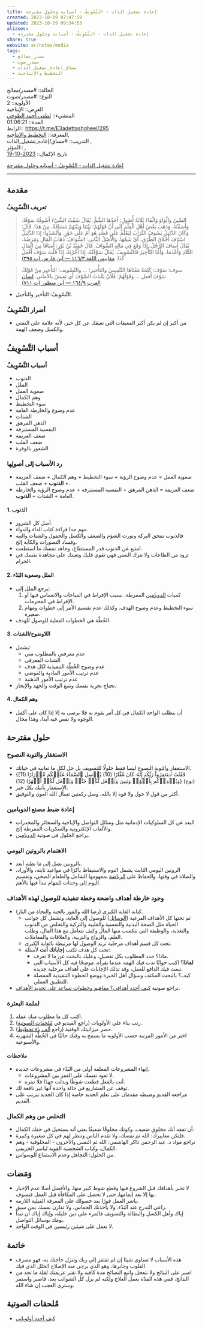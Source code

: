 ```yaml
---  
title: إعادة تشغيل الذات - التَّسْوِيفُ - أسبابه وحلول مقترحة  
created: 2023-10-19 07:47:59  
updated: 2023-10-19 09:34:53  
aliases:  
  - إعادة تشغيل الذات - التَّسْوِيفُ - أسبابه وحلول مقترحة  
share: true  
website: ar/notes/media  
tags:  
  - مصدر_معالج  
  - مصدر_صوت  
  - مساق_إعادة_تشغيل_الذات  
  - التخطيط واﻹنتاجية  
---  
```

  
  
  
الحالة:: #مصدر/معالج    
النوع:: #مصدر/صوت    
اﻷولوية:: 2    
الغرض:: الإنتاجية    
المنشيء:: [لطفي أحمد الطوخي](%D9%84%D8%B7%D9%81%D9%8A%20%D8%A3%D8%AD%D9%85%D8%AF%20%D8%A7%D9%84%D8%B7%D9%88%D8%AE%D9%8A.md)    
المدة:: 01:06:21    
الرابط:: <https://t.me/E3adettashgheel/295>    
المعرفة:: [التخطيط واﻹنتاجية](../../../../%D8%A7%D9%84%D8%AA%D8%AE%D8%B7%D9%8A%D8%B7%20%D9%88%D8%A7%EF%BB%B9%D9%86%D8%AA%D8%A7%D8%AC%D9%8A%D8%A9.md),    
التدريب:: #مساق/إعادة_تشغيل_الذات ,    
المؤثر:: ,    
تاريخ اﻹكمال:: [2023-10-19](2023-10-19.md)  
  
[إعادة تشغيل الذات - التَّسْوِيفُ - أسبابه وحلول مقترحة](https://t.me/E3adettashgheel/256)  
  
---  
  
## مقدمة  
  
### تعريف التَّسْوِيفُ  
  
> السِّينُ وَالْوَاوُ وَالْفَاءُ ثَلَاثَةُ أُصُولٍ: أَحَدُهَا الشَّمُّ. يُقَالُ سُفْتُ الشَّيْءَ أَسُوفُهُ سَوْفًا، وَأَسَفْتُهُ. وَذَهَبَ بَعْضُ أَهْلِ الْعِلْمِ إِلَى أَنَّ قَوْلَهُمْ: بَيْنَنَا وَبَيْنَهُمْ مَسَافَةٌ، مِنْ هَذَا. قَالَ: وَكَانَ الدَّلِيلُ يَسُوفُ التُّرَابَ لِيَعْلَمَ عَلَى قَصْدٍ هُوَ أَمْ عَلَى جَوْرٍ. وَأَنْشَدُوا: إِذَا الدَّلِيلُ اسْتَافَ أَخْلَاقَ الطُّرُقِ، أَيْ شَمَّهَا. وَالْأَصْلُ الثَّانِي: السُّوَافُ: ذَهَابُ الْمَالِ وَمَرَضُهُ. يُقَالُ أَسَافَ الرَّجُلُ، إِذَا وَقَعَ فِي مَالِهِ السُّوَافُ. قَالَ حُمَيْدُ بْنُ ثَوْرٍ: أَسَافَا مِنَ الْمَالِ التِّلَادِ وَأَعْدَمَا، وَأَمَّا التَّأْخِيرُ فَالتَّسْوِيفُ. يُقَالُ سَوَّفْتُهُ، إِذَا أَخَّرْتَهُ، إِذَا قُلْتَ سَوْفَ أَفْعَلُ كَذَا. [مقاييس اللغة ٣/‏١١٦ — ابن فارس (ت ٣٩٥)](https://app.turath.io/book/21710?page=1131)  
  
> سوف: سَوْفَ: كَلِمَةٌ مَعْنَاهَا التَّنْفِيسُ والتأْخير؛ … والتَّسْويف: التأْخير مِنْ قَوْلِكَ سَوْفَ أَفعل … وَقَوْلُهُمْ: فُلَانٌ يَقْتاتُ السَّوْفَ أَي يَعِيشُ بالأَماني. [لسان العرب ٩/‏١٦٤ — ابن منظور (ت ٧١١)](https://app.turath.io/book/1687?page=4471)  
  
- التَّسْوِيفُ: التأخير والتأجيل.  
  
### أضرار التَّسْوِيفُ  
  
- من أكبر إن لم يكن أكبر المعيقات التي تعيقك عن كل خير، ﻷنه علامة على التمني والكسل وضعف الهمة.  
  
## أسباب التَّسْوِيفُ  
  
### أسباب التَّسْوِيفُ  
  
- الذنوب  
- الملل  
- صعوبة العمل  
- وهم الكمال  
- سوء التخطيط  
- عدم وضوح والخارطة العامة  
- الشتات  
- الذهن المرهق  
- النفسية المستنزفة  
- ضعف العزيمة  
- ضعف القلب  
- الشعور بالوفرة  
  
### رد الأسباب إلى أصولِها  
  
- صعوبة العمل = عدم وضوح الرؤية + سوء التخطيط + وهم الكمال + ضعف العزيمة + **الذنوب** + ضعف القلب.  
- ضعف العزيمة = الذهن المرهق + النفسية المستنزفة + عدم وضوح الرؤية والخارطة العامة + الشتات + **الذنوب**.  
  
#### 1. الذنوب  
  
- أصل كل الشرور.  
- مهم جدا قراءة كتاب الداء والدواء.  
- فالذنوب تمحق البركة وتورث الشؤم والضعف والكسل والخمول والشتات والتيه وفساد التصورات والكآبة إلخ.  
- امتنع عن الذنوب قدر المستطاع، وجاهد نفسك ما استطعت.  
- تزود من الطاعات ولا تترك السنن فهي تقوي قلبك وتعينك على مجاهدة نفسك في الحرام.  
  
#### 2. الملل وصعوبة البَدْء  
  
- يرجع الملل إلى:  
	1. كميات [الدوبامين](./%D8%A5%D8%B9%D8%A7%D8%AF%D8%A9%20%D8%AA%D8%B4%D8%BA%D9%8A%D9%84%20%D8%A7%D9%84%D8%B0%D8%A7%D8%AA%20-%20%D8%A7%D9%84%D8%AF%D9%88%D8%A8%D8%A7%D9%85%D9%8A%D9%86%20-%20%D8%A5%D8%B9%D8%A7%D8%AF%D8%A9%20%D8%B6%D8%A8%D8%B7%20%D8%A7%D9%84%D9%85%D8%B5%D9%86%D8%B9.md) المفرطة، بسبب الإفراط في المباحات والانغماس فيها أو الإفراط في المحرمات.  
	2. سوء التخطيط وعدم وضوح الهدف. وكذلك عدم تقسيم الأمر إلى خطوات ومهام صغيرة.  
- الخُطَّة هي الخطوات الفعلية للوصول للهدف.  
  
#### 3. اللاوضوح/الشتات  
  
- يشمل:  
	- عدم معرفتي بالمطلوب مني  
	- الشتات المعرفي  
	- عدم وضوح الخُطَّة التنفيذية لكل هدف  
	- عدم ترتيب الأمور المادية والفوضى  
	- عدم ترتيب الأمور الذهنية  
- تحتاج تجرِبة نفسك وتتبع الوقت والجهد والإنجاز.  
  
#### 4. وهم الكمال  
  
- أن يتطلب الواحد الكمال في كل أمر يقوم به فلا يرضى به إلا إذا كان على أكمل الوجوه ولا نقص فيه أبدا، وهذا محال.  
  
## حلول مقترحة  
  
### الاستغفار والتوبة النصوح  
  
- الاستغفار والتوبة النصوح ليسا فقط حلولًا للتسويف بل حل لكل ما تعانيه في حياتك.  
- {فَقُلۡتُ ٱسۡتَغۡفِرُواْ رَبَّكُمۡ إِنَّهُۥ كَانَ ‌غَفَّارٗا (10) يُرۡسِلِ ٱلسَّمَآءَ عَلَيۡكُم مِّدۡرَارٗا (11) وَيُمۡدِدۡكُم بِأَمۡوَٰلٖ وَبَنِينَ وَيَجۡعَل لَّكُمۡ جَنَّٰتٖ وَيَجۡعَل لَّكُمۡ أَنۡهَٰرٗا (12)} (نوح)  
- الاستغفار يأتيك بكل خير.  
- أكثر من قول لا حول ولا قوة إلا بالله، وصل ركعتين تسأل الله العون والتوفيق.  
  
### إعادة ضبط مصنع الدوبامين  
  
- البعد عن كل السلوكيات الإدمانية مثل وسائل التواصل والإباحية والسجائر والمخدرات والألعاب الإلكترونية والسكريات المفرطة إلخ.  
- يراجع الحلول في صوتية [الدوبامين](./%D8%A5%D8%B9%D8%A7%D8%AF%D8%A9%20%D8%AA%D8%B4%D8%BA%D9%8A%D9%84%20%D8%A7%D9%84%D8%B0%D8%A7%D8%AA%20-%20%D8%A7%D9%84%D8%AF%D9%88%D8%A8%D8%A7%D9%85%D9%8A%D9%86%20-%20%D8%A5%D8%B9%D8%A7%D8%AF%D8%A9%20%D8%B6%D8%A8%D8%B7%20%D8%A7%D9%84%D9%85%D8%B5%D9%86%D8%B9.md#الحلول).  
  
### الاهتمام بالروتين اليومي  
  
- بالروتين تصل إلى ما تظنه أبعد.  
- الروتين اليومي الثابت يشمل النوم والاستيقاظ باكرًا في مواعيد ثابتة، والأوراد، والصلاة في وقتها، والحفاظ على [الرياضة](./%D8%A5%D8%B9%D8%A7%D8%AF%D8%A9%20%D8%AA%D8%B4%D8%BA%D9%8A%D9%84%20%D8%A7%D9%84%D8%B0%D8%A7%D8%AA%20-%20%D8%A7%D9%84%D8%B1%D9%8A%D8%A7%D8%B6%D8%A9.md) بمفهومها الشامل والطعام الصحي، وتقسيم اليوم إلى وحدات للمهام تبدأ فيها بالأهم.  
  
### وجود خارطة أهداف واضحة وخطة تنفيذية للوصول لهذه الأهداف  
  
- كتابة الغاية الكبرى (رضا الله والفوز بالجنة والنجاة من النار).  
	- ثم تحتها كل الأهداف الفرعية ([الوسائل](./%D8%A5%D8%B9%D8%A7%D8%AF%D8%A9%20%D8%AA%D8%B4%D8%BA%D9%8A%D9%84%20%D8%A7%D9%84%D8%B0%D8%A7%D8%AA%20-%20%D8%AE%D8%B7%D9%88%D8%B1%D8%A9%20%D8%A7%D8%B3%D8%AA%D8%AD%D8%A7%D9%84%D8%A9%20%D8%A7%D9%84%D9%88%D8%B3%D8%A7%D8%A6%D9%84%20%D8%A5%D9%84%D9%89%20%D8%BA%D8%A7%D9%8A%D8%A7%D8%AA.md)) للوصول إلى الغاية، وتشمل كل جوانب الحياة مثل الصحة البدنية والنفسية والقلبية والتزكية والتخلص من الذنوب والتغذية، والوظيفة التي نتكسب منها المال وكيف نتعامل مع هذا المال، وطلب العلم، والزواج والتربية، والعلاقات والمعاملات.  
	- تحت كل قسم أهداف مرحلية تريد الوصول لها مرتبطة بالغاية الكبرى.  
	- تحت كل هدف تكتب **إجاباتك أنت** لأسئلة:  
		- ماذا؟ حدد المطلوب بكل تفصيل، وعليك بالبحث عن ما لا تعرف.  
		- **لماذا**؟ اكتب جوابًا تدب فيك الهمة عندما تقرأه، موضحًا فيه كل الأسباب التي تبعث فيك الدافع للعمل، وقد تدلك الإجابات على أهداف مرحلية جديدة.  
		- كيف؟ بالبحث المكثف وسؤال أهل الخبرة ووضع الخطوة التنفيذية المفصلة للتطبيق العملي.  
- تراجع صوتية [كيف أحدد أهدافي؟ مفاهيم وخطوات تساعد على تحديد الأهداف](./%D9%83%D9%8A%D9%81%20%D8%A3%D8%AD%D8%AF%D8%AF%20%D8%A3%D9%87%D8%AF%D8%A7%D9%81%D9%8A%D8%9F%20%D9%85%D9%81%D8%A7%D9%87%D9%8A%D9%85%20%D9%88%D8%AE%D8%B7%D9%88%D8%A7%D8%AA%20%D8%AA%D8%B3%D8%A7%D8%B9%D8%AF%20%D8%B9%D9%84%D9%89%20%D8%AA%D8%AD%D8%AF%D9%8A%D8%AF%20%D8%A7%D9%84%D8%A3%D9%87%D8%AF%D8%A7%D9%81.md).  
  
### لملمة البعثرة  
  
1. اكتب كل ما مطلوب منك عمله.  
2. رتب بناء على الأولويات (راجع الفيديو في [مُلحقات الصوتية](%D8%A5%D8%B9%D8%A7%D8%AF%D8%A9%20%D8%AA%D8%B4%D8%BA%D9%8A%D9%84%20%D8%A7%D9%84%D8%B0%D8%A7%D8%AA%20-%20%D8%A7%D9%84%D8%AA%D9%8E%D9%91%D8%B3%D9%92%D9%88%D9%90%D9%8A%D9%81%D9%8F%20-%20%D8%A3%D8%B3%D8%A8%D8%A7%D8%A8%D9%87%20%D9%88%D8%AD%D9%84%D9%88%D9%84%20%D9%85%D9%82%D8%AA%D8%B1%D8%AD%D8%A9.md#مُلحقات%20الصوتية)).  
3. حصر ميزانيتك الوقتية (راجع [ألف باء تخطيط](./%D8%A5%D8%B9%D8%A7%D8%AF%D8%A9%20%D8%AA%D8%B4%D8%BA%D9%8A%D9%84%20%D8%A7%D9%84%D8%B0%D8%A7%D8%AA%20-%20%20%D8%A3%D9%84%D9%81%20%D8%A8%D8%A7%D8%A1%20%D8%AA%D8%AE%D8%B7%D9%8A%D8%B7.md#1.%20حصر%20الميزانية%20الوقتية)).  
4. اختر من اﻷمور المرتبة حسب الأولوية ما يسمح به وقتك حاليًا في الخُطَّة الشهرية والأسبوعية.  
  
#### ملاحظات  
  
- إنهاء المشروعات المعلقة أولى من البَدْء في مشروعات جديدة.  
	- لا تعود نفسك على القفز بين المشروعات.  
	- أنت بالفعل قطعت شوطًا وبذلت جهدًا فلا تبتره.  
- توقف عن المشاريع في حالة واحدة أنها غير نافعة لك.  
- مراجعة القديم وضبطه مقدمان على تعلم الجديد خاصة إذا كان الجديد يترتب على القديم.  
  
### التخلص من وهم الكمال  
  
- أن تفقه أنك مخلوق ضعيف، وكونك مخلوقًا ضعيفًا يعني أنه يستحيل في حقك الكمال.  
- فلتكن معاييرك: الله ثم نفسك، ولا تقدم الناس وتنظر لهم في كل صغيرة وكبيرة.  
- تراجع مواد د. عبد الرحمن ذاكر الهاشمي: الله ثم النفس والآخرون - المخلوقية - وهم الكمال، وكتاب الشخصية القوية لياسر الحزيمي.  
- من الحلول: التجاهل وعدم الاستماع للوسواس.  
  
## وَمَضات  
  
- لا تخبر بأهدافك قبل الشروع فيها وقطع شوط كبير منها، والأفضل أصلا عدم الإخبار بها إلا بعد إتمامهاـ حتى لا تحصل على المكافأة قبل العمل فتسوف.  
- باشر العمل فورًا بعد حصولك على المعرفة القبلية اللازمة.  
- راعي التدرج عند البَدْء. ولا يأخذنك الحماس، ولا تقارن نفسك بمن سبق.  
- إياك وأهل الكسل والبطالة والتسويف فالمرء على دين خليله، وإياك إياك أن تبدأ يومك بوسائل التواصل.  
- لا تعمل على شيئين رئيسين في الوقت الواحد.  
  
## خاتمة  
  
- هذه الأسباب لا تساوي شيئا إن لم تفتقر إلى ربك وتنزل حاجتك به، فهو مصرف القلوب وجابرها، وهو الذي يرجى منه الإصلاح الخلل الذي فيك.  
- اصبر على النتائج ولا تتعجل واتبع النصائح مدة كافية ولا تفتر عزيمتك لقلة ما تجد من النتائج، ففي هذه المدّة يعمل العلاج ولكنه لم يزل كل الشوائب بعد، فاصبر واستمر وسترى العجب إن شاء الله.  
  
## مُلحقات الصوتية  
  
- [كيف أحدد أولوياتي](https://youtu.be/h5WKTayFKhI)  
